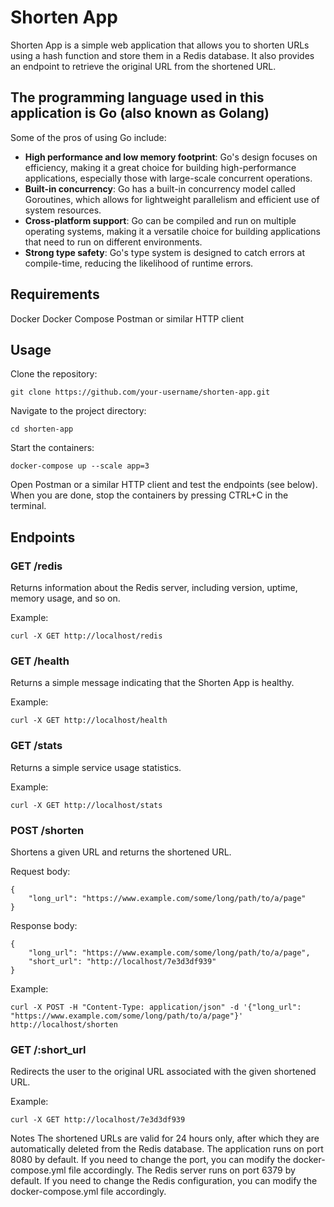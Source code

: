 # Shorten App
Shorten App is a simple web application that allows you to shorten URLs using a hash function and store them in a Redis database. It also provides an endpoint to retrieve the original URL from the shortened URL.

## The programming language used in this application is Go (also known as Golang)
Some of the pros of using Go include:

- __High performance and low memory footprint__: Go's design focuses on efficiency, making it a great choice for building high-performance applications, especially those with large-scale concurrent operations.
- __Built-in concurrency__: Go has a built-in concurrency model called Goroutines, which allows for lightweight parallelism and efficient use of system resources.
- __Cross-platform support__: Go can be compiled and run on multiple operating systems, making it a versatile choice for building applications that need to run on different environments.
- __Strong type safety__: Go's type system is designed to catch errors at compile-time, reducing the likelihood of runtime errors.

## Requirements
Docker
Docker Compose
Postman or similar HTTP client

## Usage
Clone the repository:

```
git clone https://github.com/your-username/shorten-app.git
```

Navigate to the project directory:

```
cd shorten-app
```

Start the containers:

```
docker-compose up --scale app=3
```

Open Postman or a similar HTTP client and test the endpoints (see below).
When you are done, stop the containers by pressing CTRL+C in the terminal.

## Endpoints
### GET /redis
Returns information about the Redis server, including version, uptime, memory usage, and so on.

Example:

```
curl -X GET http://localhost/redis
```

### GET /health
Returns a simple message indicating that the Shorten App is healthy.

Example:

```
curl -X GET http://localhost/health
```

### GET /stats
Returns a simple service usage statistics.

Example:

```
curl -X GET http://localhost/stats
```

### POST /shorten
Shortens a given URL and returns the shortened URL.

Request body:

```
{
    "long_url": "https://www.example.com/some/long/path/to/a/page"
}
```

Response body:

```
{
    "long_url": "https://www.example.com/some/long/path/to/a/page",
    "short_url": "http://localhost/7e3d3df939"
}
```

Example:

```
curl -X POST -H "Content-Type: application/json" -d '{"long_url": "https://www.example.com/some/long/path/to/a/page"}' http://localhost/shorten
```

### GET /:short_url
Redirects the user to the original URL associated with the given shortened URL.

Example:

```
curl -X GET http://localhost/7e3d3df939
```

Notes
The shortened URLs are valid for 24 hours only, after which they are automatically deleted from the Redis database.
The application runs on port 8080 by default. If you need to change the port, you can modify the docker-compose.yml file accordingly.
The Redis server runs on port 6379 by default. If you need to change the Redis configuration, you can modify the docker-compose.yml file accordingly.



